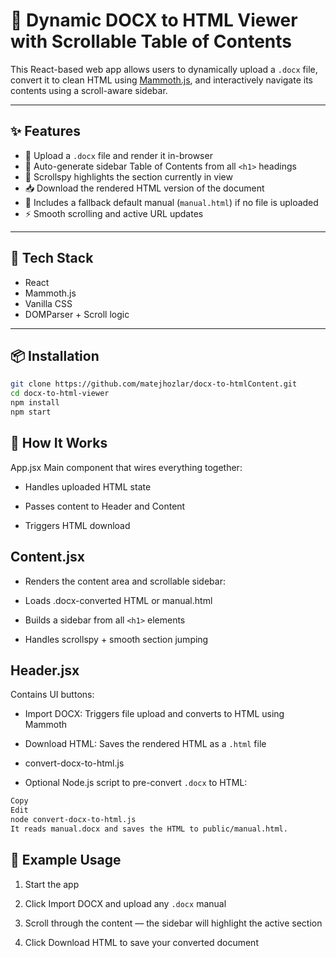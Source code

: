 # 📄 Dynamic DOCX to HTML Viewer with Scrollable Table of Contents

This React-based web app allows users to dynamically upload a `.docx` file, convert it to clean HTML using [Mammoth.js](https://github.com/mwilliamson/mammoth.js), and interactively navigate its contents using a scroll-aware sidebar.

---

## ✨ Features

- 📂 Upload a `.docx` file and render it in-browser
- 📜 Auto-generate sidebar Table of Contents from all `<h1>` headings
- 🧭 Scrollspy highlights the section currently in view
- 📥 Download the rendered HTML version of the document
- 🧪 Includes a fallback default manual (`manual.html`) if no file is uploaded
- ⚡ Smooth scrolling and active URL updates

---

## 🔧 Tech Stack

- React
- Mammoth.js
- Vanilla CSS
- DOMParser + Scroll logic

---

## 📦 Installation

```bash
git clone https://github.com/matejhozlar/docx-to-htmlContent.git
cd docx-to-html-viewer
npm install
npm start
```

## 🧠 How It Works
App.jsx
Main component that wires everything together:

- Handles uploaded HTML state

- Passes content to Header and Content

- Triggers HTML download

## Content.jsx
- Renders the content area and scrollable sidebar:

- Loads .docx-converted HTML or manual.html

- Builds a sidebar from all ```<h1>``` elements

- Handles scrollspy + smooth section jumping

## Header.jsx
Contains UI buttons:

- Import DOCX: Triggers file upload and converts to HTML using Mammoth

- Download HTML: Saves the rendered HTML as a ```.html``` file

- convert-docx-to-html.js
- Optional Node.js script to pre-convert ```.docx``` to HTML:

```bash
Copy
Edit
node convert-docx-to-html.js
It reads manual.docx and saves the HTML to public/manual.html.
```

## 📂 Example Usage
1. Start the app

2. Click Import DOCX and upload any ```.docx``` manual

3. Scroll through the content — the sidebar will highlight the active section

4. Click Download HTML to save your converted document
